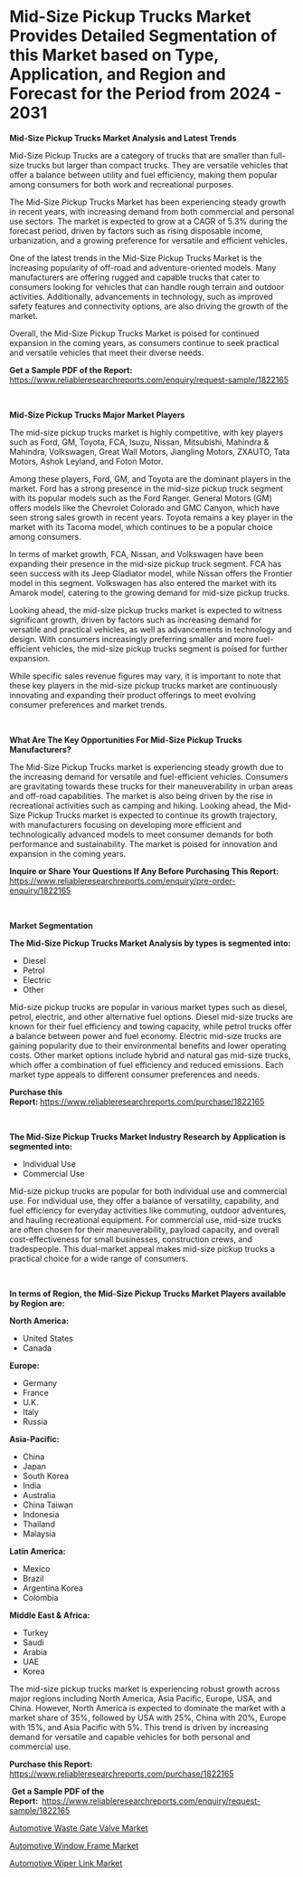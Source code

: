 <p><h1>Mid-Size Pickup Trucks Market Provides Detailed Segmentation of this Market based on Type, Application, and Region and Forecast for the Period from 2024 - 2031</h1></p><p><strong>Mid-Size Pickup Trucks Market Analysis and Latest Trends</strong></p>
<p><p>Mid-Size Pickup Trucks are a category of trucks that are smaller than full-size trucks but larger than compact trucks. They are versatile vehicles that offer a balance between utility and fuel efficiency, making them popular among consumers for both work and recreational purposes.</p><p>The Mid-Size Pickup Trucks Market has been experiencing steady growth in recent years, with increasing demand from both commercial and personal use sectors. The market is expected to grow at a CAGR of 5.3% during the forecast period, driven by factors such as rising disposable income, urbanization, and a growing preference for versatile and efficient vehicles.</p><p>One of the latest trends in the Mid-Size Pickup Trucks Market is the increasing popularity of off-road and adventure-oriented models. Many manufacturers are offering rugged and capable trucks that cater to consumers looking for vehicles that can handle rough terrain and outdoor activities. Additionally, advancements in technology, such as improved safety features and connectivity options, are also driving the growth of the market.</p><p>Overall, the Mid-Size Pickup Trucks Market is poised for continued expansion in the coming years, as consumers continue to seek practical and versatile vehicles that meet their diverse needs.</p></p>
<p><strong>Get a Sample PDF of the Report:&nbsp;</strong> <a href="https://www.reliableresearchreports.com/enquiry/request-sample/1822165">https://www.reliableresearchreports.com/enquiry/request-sample/1822165</a></p>
<p>&nbsp;</p>
<p><strong>Mid-Size Pickup Trucks Major Market Players</strong></p>
<p><p>The mid-size pickup trucks market is highly competitive, with key players such as Ford, GM, Toyota, FCA, Isuzu, Nissan, Mitsubishi, Mahindra & Mahindra, Volkswagen, Great Wall Motors, Jiangling Motors, ZXAUTO, Tata Motors, Ashok Leyland, and Foton Motor.</p><p>Among these players, Ford, GM, and Toyota are the dominant players in the market. Ford has a strong presence in the mid-size pickup truck segment with its popular models such as the Ford Ranger. General Motors (GM) offers models like the Chevrolet Colorado and GMC Canyon, which have seen strong sales growth in recent years. Toyota remains a key player in the market with its Tacoma model, which continues to be a popular choice among consumers.</p><p>In terms of market growth, FCA, Nissan, and Volkswagen have been expanding their presence in the mid-size pickup truck segment. FCA has seen success with its Jeep Gladiator model, while Nissan offers the Frontier model in this segment. Volkswagen has also entered the market with its Amarok model, catering to the growing demand for mid-size pickup trucks.</p><p>Looking ahead, the mid-size pickup trucks market is expected to witness significant growth, driven by factors such as increasing demand for versatile and practical vehicles, as well as advancements in technology and design. With consumers increasingly preferring smaller and more fuel-efficient vehicles, the mid-size pickup trucks segment is poised for further expansion.</p><p>While specific sales revenue figures may vary, it is important to note that these key players in the mid-size pickup trucks market are continuously innovating and expanding their product offerings to meet evolving consumer preferences and market trends.</p></p>
<p>&nbsp;</p>
<p><strong>What Are The Key Opportunities For Mid-Size Pickup Trucks Manufacturers?</strong></p>
<p><p>The Mid-Size Pickup Trucks market is experiencing steady growth due to the increasing demand for versatile and fuel-efficient vehicles. Consumers are gravitating towards these trucks for their maneuverability in urban areas and off-road capabilities. The market is also being driven by the rise in recreational activities such as camping and hiking. Looking ahead, the Mid-Size Pickup Trucks market is expected to continue its growth trajectory, with manufacturers focusing on developing more efficient and technologically advanced models to meet consumer demands for both performance and sustainability. The market is poised for innovation and expansion in the coming years.</p></p>
<p><strong>Inquire or Share Your Questions If Any Before Purchasing This Report:</strong> <a href="https://www.reliableresearchreports.com/enquiry/pre-order-enquiry/1822165">https://www.reliableresearchreports.com/enquiry/pre-order-enquiry/1822165</a></p>
<p>&nbsp;</p>
<p><strong>Market Segmentation</strong></p>
<p><strong>The Mid-Size Pickup Trucks Market Analysis by types is segmented into:</strong></p>
<p><ul><li>Diesel</li><li>Petrol</li><li>Electric</li><li>Other</li></ul></p>
<p><p>Mid-size pickup trucks are popular in various market types such as diesel, petrol, electric, and other alternative fuel options. Diesel mid-size trucks are known for their fuel efficiency and towing capacity, while petrol trucks offer a balance between power and fuel economy. Electric mid-size trucks are gaining popularity due to their environmental benefits and lower operating costs. Other market options include hybrid and natural gas mid-size trucks, which offer a combination of fuel efficiency and reduced emissions. Each market type appeals to different consumer preferences and needs.</p></p>
<p><strong>Purchase this Report:&nbsp;</strong><a href="https://www.reliableresearchreports.com/purchase/1822165">https://www.reliableresearchreports.com/purchase/1822165</a></p>
<p>&nbsp;</p>
<p><strong>The Mid-Size Pickup Trucks Market Industry Research by Application is segmented into:</strong></p>
<p><ul><li>Individual Use</li><li>Commercial Use</li></ul></p>
<p><p>Mid-size pickup trucks are popular for both individual use and commercial use. For individual use, they offer a balance of versatility, capability, and fuel efficiency for everyday activities like commuting, outdoor adventures, and hauling recreational equipment. For commercial use, mid-size trucks are often chosen for their maneuverability, payload capacity, and overall cost-effectiveness for small businesses, construction crews, and tradespeople. This dual-market appeal makes mid-size pickup trucks a practical choice for a wide range of consumers.</p></p>
<p>&nbsp;</p>
<p><strong>In terms of Region, the Mid-Size Pickup Trucks Market Players available by Region are:</strong></p>
<p>
    <p> <strong> North America: </strong>
        <ul>
            <li>United States</li>
            <li>Canada</li>
        </ul>
        </p> 
    <p> <strong> Europe: </strong>
        <ul>
            <li>Germany</li>
            <li>France</li>
            <li>U.K.</li>
            <li>Italy</li>
            <li>Russia</li>
        </ul>
        </p> 
    <p> <strong> Asia-Pacific: </strong>
        <ul>
            <li>China</li>
            <li>Japan</li>
            <li>South Korea</li>
            <li>India</li>
            <li>Australia</li>
            <li>China Taiwan</li>
            <li>Indonesia</li>
            <li>Thailand</li>
            <li>Malaysia</li>
        </ul>
        </p> 
    <p> <strong> Latin America: </strong>
        <ul>
            <li>Mexico</li>
            <li>Brazil</li>
            <li>Argentina Korea</li>
            <li>Colombia</li>
        </ul>
        </p> 
    <p> <strong> Middle East & Africa: </strong>
        <ul>
            <li>Turkey</li>
            <li>Saudi</li>
            <li>Arabia</li>
            <li>UAE</li>
            <li>Korea</li>
        </ul>
    </p>
    </p>
<p><p>The mid-size pickup trucks market is experiencing robust growth across major regions including North America, Asia Pacific, Europe, USA, and China. However, North America is expected to dominate the market with a market share of 35%, followed by USA with 25%, China with 20%, Europe with 15%, and Asia Pacific with 5%. This trend is driven by increasing demand for versatile and capable vehicles for both personal and commercial use.</p></p>
<p><strong>Purchase this Report: </strong><a href="https://www.reliableresearchreports.com/purchase/1822165">https://www.reliableresearchreports.com/purchase/1822165</a></p>
<p>&nbsp;<strong>Get a Sample PDF of the Report:&nbsp;&nbsp;</strong><a href="https://www.reliableresearchreports.com/enquiry/request-sample/1822165">https://www.reliableresearchreports.com/enquiry/request-sample/1822165</a></p>
<p><strong></strong></p>
<p><p><a href="https://view.publitas.com/reportprime-1/automotive-waste-gate-valve-market-insights-market-players-and-forecast-till-2030/">Automotive Waste Gate Valve Market</a></p><p><a href="https://view.publitas.com/reportprime-1/automotive-window-frame-market-research-report-provides-thorough-industry-overview-which-offers-an-in-depth-analysis-of-product-trends-and-new-market-divisions/">Automotive Window Frame Market</a></p><p><a href="https://view.publitas.com/reportprime-1/automotive-wiper-link-market-dynamics-2023-2030-also-about-its-market-trends-projections-and-opportunities/">Automotive Wiper Link Market</a></p></p>